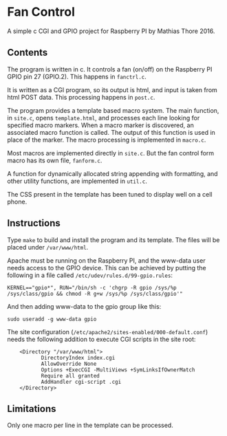 # Fan Control

A simple c CGI and GPIO project for Raspberry PI by Mathias Thore 2016.

## Contents

The program is written in c. It controls a fan (on/off) on the
Raspberry PI GPIO pin 27 (GPIO.2). This happens in `fanctrl.c`.

It is written as a CGI program, so its output is html, and input is
taken from html POST data. This processing happens in `post.c`.

The program provides a template based macro system. The main function,
in `site.c`, opens `template.html`, and processes each line looking
for specified macro markers. When a macro marker is discovered, an
associated macro function is called. The output of this function is
used in place of the marker. The macro processing is implemented in
`macro.c`.

Most macros are implemented directly in `site.c`. But the fan control
form macro has its own file, `fanform.c`.

A function for dynamically allocated string appending with formatting,
and other utility functions, are implemented in `util.c`.

The CSS present in the template has been tuned to display well on a
cell phone.

## Instructions

Type `make` to build and install the program and its template. The
files will be placed under `/var/www/html`.

Apache must be running on the Raspberry PI, and the www-data user
needs access to the GPIO device. This can be achieved by putting the
following in a file called `/etc/udev/rules.d/99-gpio.rules`:
```
KERNEL=="gpio*", RUN="/bin/sh -c 'chgrp -R gpio /sys/%p /sys/class/gpio && chmod -R g+w /sys/%p /sys/class/gpio'"
```

And then adding www-data to the gpio group like this:
```
sudo useradd -g www-data gpio

```

The site configuration (`/etc/apache2/sites-enabled/000-default.conf`)
needs the following addition to execute CGI scripts in the site root:
```
	<Directory "/var/www/html">
		   DirectoryIndex index.cgi
		   AllowOverride None
		   Options +ExecCGI -MultiViews +SymLinksIfOwnerMatch
		   Require all granted
		   AddHandler cgi-script .cgi
	</Directory>
```

## Limitations

Only one macro per line in the template can be processed.

